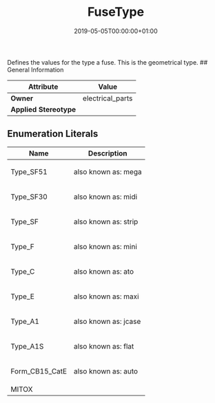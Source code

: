 ﻿---
title: FuseType
toc: false
type: specs
date: "2019-05-05T00:00:00+01:00"
draft: false
menu_name: vec120

# Prev/next pager order (if `docs_section_pager` enabled in `params.toml`)
weight: 
---
<html>   <head>     </head>   <body> Defines the values for the type a fuse. This is the geometrical type.   </body> </html> 
## General Information

| Attribute               | Value |
|-------------------------|-------|
| **Owner**               | electrical_parts |
| **Applied Stereotype**  |   |

## Enumeration Literals
| Name          | **Description** |
|---------------|-----------------|
| Type_SF51 | <html>   <head>     </head>   <body>     <p> also known as: mega      </p>    </body> </html>  |
| Type_SF30 | <html>   <head>     </head>   <body>     <p> also known as: midi      </p>    </body> </html>  |
| Type_SF | <html>   <head>     </head>   <body>     <p> also known as: strip      </p>    </body> </html>  |
| Type_F | <html>   <head>     </head>   <body>     <p> also known as: mini      </p>    </body> </html>  |
| Type_C | <html>   <head>     </head>   <body>     <p> also known as: ato      </p>    </body> </html>  |
| Type_E | <html>   <head>     </head>   <body>     <p> also known as: maxi      </p>    </body> </html>  |
| Type_A1 | <html>   <head>     </head>   <body>     <p> also known as: jcase      </p>    </body> </html>  |
| Type_A1S | <html>   <head>     </head>   <body>     <p> also known as: flat      </p>    </body> </html>  |
| Form_CB15_CatE | <html>   <head>     </head>   <body>     <p> also known as: auto      </p>    </body> </html>  |
| MITOX |  |
